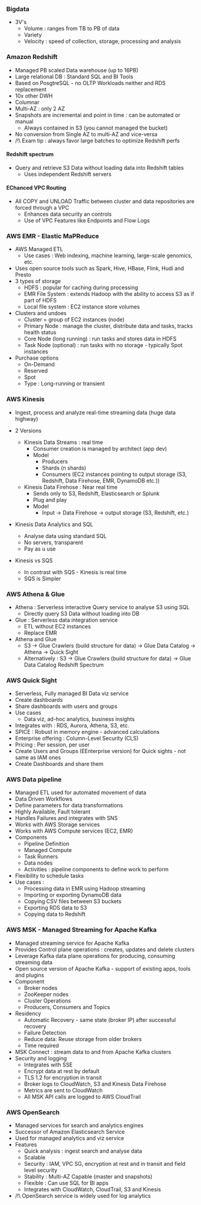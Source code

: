 ### Bigdata 

- 3V's 
  - Volume : ranges from TB to PB of data
  - Variety 
  - Velocity : speed of collection, storage, processing and analysis 

### Amazon Redshift 

- Managed PB scaled Data warehouse (up to 16PB)
- Large relational DB : Standard SQL and BI Tools 
- Based on PosgtreSQL - no OLTP Workloads neither and RDS replacement 
- 10x other DWH 
- Columnar 
- Multi-AZ : only 2 AZ 
- Snapshots are incremental and point in time : can be automated or manual 
  - Always contained in S3 (you cannot managed the bucket)
- No conversion from Single AZ to multi-AZ and vice-versa 
- /!\ Exam tip : always favor large batches to optimize Redshift perfs

#### Redshift spectrum 

- Query and retrieve S3 Data without loading data into Redshift tables 
  - Uses independent Redshift servers 

#### EChanced VPC Routing 

- All COPY and UNLOAD Traffic between cluster and data repositories are forced through a VPC 
  - Enhances data security an controls 
  - Use of VPC Features like Endpoints and Flow Logs 

### AWS EMR - Elastic MaPReduce

- AWS Managed ETL 
  - Use cases : Web indexing, machine learning, large-scale genomics, etc. 
- Uses open source tools such as Spark, Hive, HBase, Flink, Hudi and Presto 
- 3 types of storage 
  - HDFS : popular for caching during processing
  - EMR File System : extends Hadoop with the ability to access S3 as if part of HDFS
  - Local file system : EC2 instance store volumes
- Clusters and undoes 
  - Cluster = group of EC2 instances (node)
  - Primary Node : manage the cluster, distribute data and tasks, tracks health status 
  - Core Node (long running) : run tasks and stores data in HDFS 
  - Task Node (optional) : run tasks with no storage - typically Spot instances 
- Purchase options 
  - On-Demand 
  - Reserved
  - Spot 
  - Type : Long-running or transient 

### AWS Kinesis 

- Ingest, process and analyze real-time streaming data (huge data highway)
- 2 Versions 
  - Kinesis Data Streams : real time 
    - Consumer creation is managed by architect (app dev)
    - Model
      - Producers
      - Shards (n shards)
      - Consumers (EC2 instances pointing to output storage (S3, Redshift, Data Firehose, EMR, DynamoDB etc.))
  - Kinesis Data Firehose : Near real time
    - Sends only to S3, Redshift, Elasticsearch or Splunk
    - Plug and play
    - Model 
      - Input -> Data Firehose -> output storage (S3, Redshift, etc.)

- Kinesis Data Analytics and SQL 
  - Analyse data using standard SQL 
  - No servers, transparent 
  - Pay as u use
- Kinesis vs SQS 
  - In contrast with SQS - Kinesis is real time 
  - SQS is Simpler 

### AWS Athena & Glue

- Athena : Serverless interactive Query service to analyse S3 using SQL 
  - Directly query S3 Data without loading into DB 
- Glue : Serverless data integration service 
  - ETL without EC2 instances 
  - Replace EMR
- Athena and Glue 
  - S3 -> Glue Crawlers (build structure for data) -> Glue Data Catalog -> Athena -> Quick Sight 
  - Alternatively : S3 -> Glue Crawlers (build structure for data) -> Glue Data Catalog Redshift Spectrum 

### AWS Quick Sight 

- Serverless, Fully managed BI Data viz service 
- Create dashboards
- Share dashboards with users and groups 
- Use cases 
  - Data viz, ad-hoc analytics, business insights 
- Integrates with : RDS, Aurora, Athena, S3, etc. 
- SPICE : Robust in memory engine - advanced calculations 
- Enterprise offering : Column-Level Security (CLS)
- Pricing : Per session, per user 
- Create Users and Groups (EEnterprise version) for Quick sights - not same as IAM ones
- Create Dashboards and share them 

### AWS Data pipeline 

- Managed ETL used for automated movement of data 
- Data Driven Workflows 
- Define parameters for data transformations 
- Highly Available, Fault tolerant 
- Handles Failures and integrates with SNS 
- Works with AWS Storage services
- Works with AWS Compute services (EC2, EMR)
- Components 
  - Pipeline Definition 
  - Managed Compute 
  - Task Runners 
  - Data nodes 
  - Activities : pipeline components to define work to perform
- Flexibility to schedule tasks 
- Use cases : 
  - Processing data in EMR using Hadoop streaming 
  - Importing or exporting DynamoDB data 
  - Copying CSV files between S3 buckets 
  - Exporting RDS data to S3
  - Copying data to Redshift 

### AWS MSK - Managed Streaming for Apache Kafka 

- Managed streaming service for Apache Kafka 
- Provides Control plane operations : creates, updates and delete clusters 
- Leverage Kafka data plane operations for producing, consuming streaming data 
- Open source version of Apache Kafka - support of existing apps, tools and plugins
- Component 
  - Broker nodes 
  - ZooKeeper nodes 
  - Cluster Operations 
  - Producers, Consumers and Topics 
- Residency 
  - Automatic Recovery - same state (broker IP) after successful recovery 
  - Failure Detection 
  - Reduce data: Reuse storage from older brokers 
  - Time required 
- MSK Connect : stream data to and from Apache Kafka clusters 
- Security and logging 
  - Integrates with SSE
  - Encrypt data at rest by default 
  - TLS 1.2 for encryption in transit 
  - Broker logs to CloudWatch, S3 and Kinesis Data Firehose 
  - Metrics are sent to CloudWatch 
  - All MSK API calls are logged to AWS CloudTrail 

### AWS OpenSearch 

- Managed services for search and analytics engines 
- Successor of Amazon Elasticsearch Service
- Used for managed analytics and viz service 
- Features 
  - Quick analysis : ingest search and analyse data 
  - Scalable 
  - Security : IAM, VPC SG, encryption at rest and in transit and field level security 
  - Stability : Multi-AZ Capable (master and snapshots)
  - Flexible : Can use SQL for BI apps 
  - Integrates with CloudWatch, CloudTrail, S3 and Kinesis
- /!\ OpenSearch service is widely used for log analytics 



